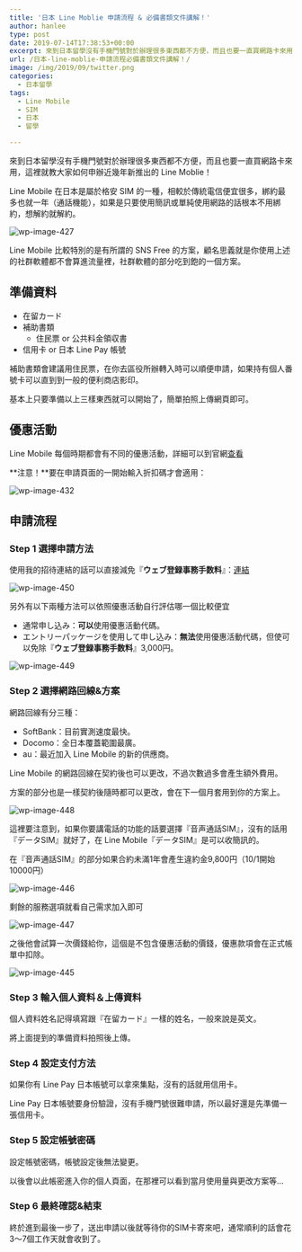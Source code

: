 ```yaml
---
title: '日本 Line Moblie 申請流程 & 必備書類文件講解！'
author: hanlee
type: post
date: 2019-07-14T17:38:53+00:00
excerpt: 來到日本留學沒有手機門號對於辦理很多東西都不方便，而且也要一直買網路卡來用，這裡就教大家如何申辦近幾年新推出的 Line Moblie！
url: /日本-line-moblie-申請流程必備書類文件講解！/
image: /img/2019/09/twitter.png
categories:
  - 日本留學
tags:
  - Line Mobile
  - SIM
  - 日本
  - 留學

---
```

來到日本留學沒有手機門號對於辦理很多東西都不方便，而且也要一直買網路卡來用，這裡就教大家如何申辦近幾年新推出的 Line Moblie！

Line Mobile 在日本是屬於格安 SIM 的一種，相較於傳統電信便宜很多，綁約最多也就一年（通話機能），如果是只要使用簡訊或單純使用網路的話根本不用綁約，想解約就解約。


![wp-image-427](/img/2019/07/スクリーンショット-2019-07-02-16.25.04-648x1024.png)

Line Mobile 比較特別的是有所謂的 SNS Free 的方案，顧名思義就是你使用上述的社群軟體都不會算進流量裡，社群軟體的部分吃到飽的一個方案。

## 準備資料

  * 在留カード
  * 補助書類
      * 住民票 or 公共料金領収書
  * 信用卡 or 日本 Line Pay 帳號

補助書類會建議用住民票，在你去區役所辦轉入時可以順便申請，如果持有個人番號卡可以直到到一般的便利商店影印。

基本上只要準備以上三樣東西就可以開始了，簡單拍照上傳網頁即可。

## 優惠活動

Line Mobile 每個時期都會有不同的優惠活動，詳細可以到官網[查看][1]

**注意！**要在申請頁面的一開始輸入折扣碼才會適用：


![wp-image-432](/img/2019/07/スクリーンショット-2019-07-02-16.51.26-1024x512.png)

## 申請流程

### Step 1 選擇申請方法

使用我的招待連結的話可以直接減免『**ウェブ登録事務手数料**』：[連結][2]


![wp-image-450](/img/2019/09/スクリーンショット-2019-09-28-2.36.07-1024x354.png)

另外有以下兩種方法可以依照優惠活動自行評估哪一個比較便宜

  * 通常申し込み：**可以**使用優惠活動代碼。
  * エントリーパッケージを使用して申し込み：**無法**使用優惠活動代碼，但使可以免除『**ウェブ登録事務手数料**』3,000円。


![wp-image-449](/img/2019/09/スクリーンショット-2019-07-02-15.41.55-1024x648.png)

### Step 2 選擇網路回線&方案

網路回線有分三種：

  * SoftBank：目前實測速度最快。
  * Docomo：全日本覆蓋範圍最廣。
  * au：最近加入 Line Mobile 的新的供應商。

Line Mobile 的網路回線在契約後也可以更改，不過次數過多會產生額外費用。

方案的部分也是一樣契約後隨時都可以更改，會在下一個月套用到你的方案上。


![wp-image-448](/img/2019/09/スクリーンショット-2019-07-02-15.42.05-1024x648.png)

這裡要注意到，如果你要講電話的功能的話要選擇『音声通話SIM』，沒有的話用『データSIM』就好了，在 Line Mobile『データSIM』是可以收簡訊的。

在『音声通話SIM』的部分如果合約未滿1年會產生違約金9,800円（10/1開始10000円）


![wp-image-446](/img/2019/09/スクリーンショット-2019-07-02-15.42.20-1024x648.png)

剩餘的服務選項就看自己需求加入即可


![wp-image-447](/img/2019/09/スクリーンショット-2019-07-02-15.42.43-1024x648.png)

之後他會試算一次價錢給你，這個是不包含優惠活動的價錢，優惠款項會在正式帳單中扣除。


![wp-image-445](/img/2019/09/スクリーンショット-2019-07-02-15.42.46-1024x648.png)

### Step 3 輸入個人資料＆上傳資料

個人資料姓名記得填寫跟『在留カード』一樣的姓名，一般來說是英文。

將上面提到的準備資料拍照後上傳。

### Step 4 設定支付方法

如果你有 Line Pay 日本帳號可以拿來集點，沒有的話就用信用卡。

Line Pay 日本帳號要身份驗證，沒有手機門號很難申請，所以最好還是先準備一張信用卡。

### Step 5 設定帳號密碼

設定帳號密碼，帳號設定後無法變更。

以後會以此帳密進入你的個人頁面，在那裡可以看到當月使用量與更改方案等&#8230;

### Step 6 最終確認&結束

終於進到最後一步了，送出申請以後就等待你的SIM卡寄來吧，通常順利的話會花3～7個工作天就會收到了。

 [1]: https://mobile.line.me/event/
 [2]: https://mobile.line.me/order/beginner/zqL9vXyDNL2rE1hkYBbUZpfq0JHlqS6evHIJ6vSZFrEAFyQK9f10vAkD2ppwSUB89bzfSdesD0E8zi7dTsuGusp2Xf6PQU5rj9FgpDakrJzl4Zw5kzARGpVQK4YiuT07/